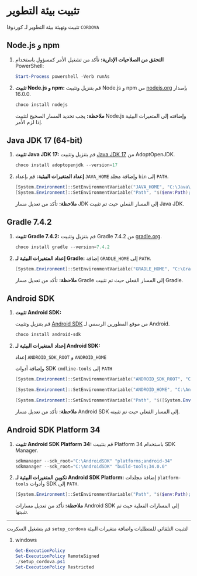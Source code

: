 
# تثبيت بيئة التطوير

تثبيت وتهيئة بيئة التطوير لـ كوردوفا `CORDOVA`

## Node.js و npm

1. **التحقق من الصلاحيات الإدارية:**
   تأكد من تشغيل الأمر كمسؤول باستخدام PowerShell:

   ```powershell
   Start-Process powershell -Verb runAs
   ```

2. **تثبيت Node.js و npm:**
   قم بتنزيل وتثبيت Node.js و npm من [nodejs.org](https://nodejs.org/dist/v16.0.0/node-v16.0.0-x64.msi) بإصدار 16.0.0.

   ```powershell
   choco install nodejs
   ```

   **ملاحظة:** يجب تحديد المسار الصحيح لتثبيت Node.js وإضافته إلى المتغيرات البيئية إذا لزم الأمر.

## Java JDK 17 (64-bit)

1. **تثبيت Java JDK 17:**
   قم بتنزيل وتثبيت [Java JDK 17](https://github.com/AdoptOpenJDK/openjdk17-binaries/releases/download/jdk-2021-05-07-13-31/OpenJDK-jdk_x64_windows_hotspot_2021-05-06-23-30.zip) من AdoptOpenJDK.

   ```powershell
   choco install adoptopenjdk --version=17
   ```

2. **إعداد المتغيرات البيئية:**
   قم بإعداد `JAVA_HOME` وإضافة مجلد `bin` إلى `PATH`.

   ```powershell
   [System.Environment]::SetEnvironmentVariable("JAVA_HOME", "C:\Java\jdk-17+20", "User")
   [System.Environment]::SetEnvironmentVariable("Path", "$($env:Path);C:\Java\jdk-17+20\bin", "User")
   ```

   **ملاحظة:** تأكد من تعديل مسار JDK إلى المسار الفعلي حيث تم تثبيت Java JDK.

## Gradle 7.4.2

1. **تثبيت Gradle 7.4.2:**
   قم بتنزيل وتثبيت Gradle 7.4.2 من [gradle.org](https://services.gradle.org/distributions/gradle-7.4.2-bin.zip).

   ```powershell
   choco install gradle --version=7.4.2
   ```

2. **إعداد المتغيرات البيئية لـ Gradle:**
   إضافة `GRADLE_HOME` إلى `PATH`.

   ```powershell
   [System.Environment]::SetEnvironmentVariable("GRADLE_HOME", "C:\Gradle\gradle-7.4.2", "User")
   ```

   **ملاحظة:** تأكد من تعديل مسار Gradle إلى المسار الفعلي حيث تم تثبيت Gradle.

## Android SDK

1. **تثبيت Android SDK:**

   قم بتنزيل وتثبيت [Android SDK](https://dl.google.com/android/repository/commandlinetools-win-7583922_latest.zip) من موقع المطورين الرسمي لـ Android.

   ```powershell
   choco install android-sdk
   ```

2. **إعداد المتغيرات البيئية لـ Android SDK:**

   إعداد `ANDROID_SDK_ROOT` و `ANDROID_HOME`

   وإضافة أدوات SDK `cmdline-tools` إلى `PATH`

   ```powershell
   [System.Environment]::SetEnvironmentVariable("ANDROID_SDK_ROOT", "C:\AndroidSDK", "User")
   ```

   ```powershell
   [System.Environment]::SetEnvironmentVariable("ANDROID_HOME", "C:\AndroidSDK", "User")
   ```

   ```powershell
   [System.Environment]::SetEnvironmentVariable("Path", "$([System.Environment]::GetEnvironmentVariable('Path', 'User'));C:\AndroidSDK\cmdline-tools\bin;", "User")
   ```

   **ملاحظة:** تأكد من تعديل مسار Android SDK إلى المسار الفعلي حيث تم تثبيته.

## Android SDK Platform 34

1. **تثبيت Android SDK Platform 34:**
   قم بتثبيت Platform 34 باستخدام SDK Manager.

   ```powershell
   sdkmanager --sdk_root="C:\AndroidSDK" "platforms;android-34"
   sdkmanager --sdk_root="C:\AndroidSDK" "build-tools;34.0.0"

   ```

2. **تكوين المتغيرات البيئية لـ Android SDK Platform:**
   إضافة مجلدات `platform-tools` وأدوات SDK إلى `PATH`.

   ```powershell
   [System.Environment]::SetEnvironmentVariable("Path", "$($env:Path);C:\AndroidSDK\platform-tools;", "User")
   ```

   **ملاحظة:** تأكد من تعديل مسارات Android SDK إلى المسارات الفعلية حيث تم تثبيتها.

----

قم بتشغيل السكربت `setup_cordova` لتثبيت التلقائي للمتطلبات واضافة متغيرات البيئة 

1. windows

   ```powershell
   Get-ExecutionPolicy
   Set-ExecutionPolicy RemoteSigned
   ./setup_cordova.ps1
   Set-ExecutionPolicy Restricted
   ```